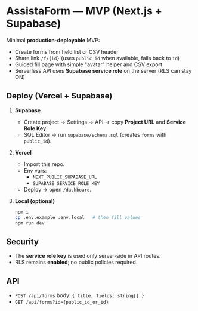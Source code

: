 # AssistaForm — MVP (Next.js + Supabase)

Minimal **production‑deployable** MVP:
- Create forms from field list or CSV header
- Share link `/f/{id}` (uses `public_id` when available, falls back to `id`)
- Guided fill page with simple "avatar" helper and CSV export
- Serverless API uses **Supabase service role** on the server (RLS can stay ON)

## Deploy (Vercel + Supabase)

1) **Supabase**
   - Create project → Settings → API → copy **Project URL** and **Service Role Key**.
   - SQL Editor → run `supabase/schema.sql` (creates `forms` with `public_id`).

2) **Vercel**
   - Import this repo.
   - Env vars:
     - `NEXT_PUBLIC_SUPABASE_URL`
     - `SUPABASE_SERVICE_ROLE_KEY`
   - Deploy → open `/dashboard`.

3) **Local (optional)**
   ```bash
   npm i
   cp .env.example .env.local   # then fill values
   npm run dev
   ```

## Security
- The **service role key** is used only server‑side in API routes.
- RLS remains **enabled**; no public policies required.

## API
- `POST /api/forms` body: `{ title, fields: string[] }`
- `GET /api/forms?id={public_id_or_id}`
